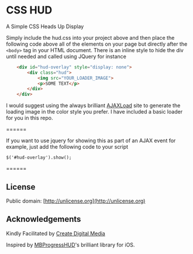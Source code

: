 CSS HUD
=======

A Simple CSS Heads Up Display

Simply include the hud.css into your project above and then place the following code above all of the elements on your page but directly after the `<body>` tag in your HTML document. There is an inline style to hide the div until needed and called using JQuery for instance
``` html
	<div id="hud-overlay" style="display: none">
		<div class="hud">
			<img src="YOUR_LOADER_IMAGE">
			<p>SOME TEXT</p>
		</div>
	</div>
```	
I would suggest using the always brilliant [AJAXLoad](http://ajaxload.info) site to generate the loading image in the color style you prefer. I have included a basic loader for you in this repo.

======

If you want to use jquery for showing this as part of an AJAX event for example, just add the following code to your script

	$('#hud-overlay').show();

======

## License ##

Public domain: [http://unlicense.org](http://unlicense.org)

## Acknowledgements ##

Kindly Facilitated by [Create Digital Media](http://createdm.com)

Inspired by [MBProgressHUD](https://github.com/jdg/MBProgressHUD)'s brilliant library for iOS.
